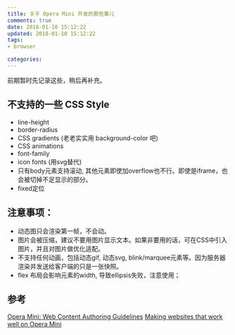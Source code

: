 ```yaml
---
title: 关于 Opera Mini 开发的那些事儿
comments: true
date: 2018-01-10 15:12:22
updated: 2018-01-10 15:12:22
tags:
- browser

categories:
---
```


前期暂时先记录这些，稍后再补充。

<!--truncate-->

## 不支持的一些 CSS Style
  * line-height
  * border-radius
  * CSS gradients (老老实实用 background-color 吧)
  * CSS animations
  * font-family
  * icon fonts (用svg替代)
  * 只有body元素支持滚动, 其他元素即使加overflow也不行。即使是iframe，也会被切掉不足显示的部分。
  * fixed定位

## 注意事项：
* 动态图只会渲染第一帧，不会动。
* 图片会被压缩，建议不要用图片显示文本。如果非要用的话，可在CSS中引入图片，并且对图片做优化适配。
* 不支持任何动画，包括动态gif, 动态svg, blink/marquee元素等。因为服务器渲染并发送给客户端的只是一张快照。
* flex 布局会影响元素的width, 导致ellipsis失败，注意使用；

## 参考
[Opera Mini: Web Content Authoring Guidelines](https://dev.opera.com/articles/opera-mini-content-authoring-guidelines/#basic-html-css)
[Making websites that work well on Opera Mini](https://dev.opera.com/articles/making-sites-work-opera-mini/)
